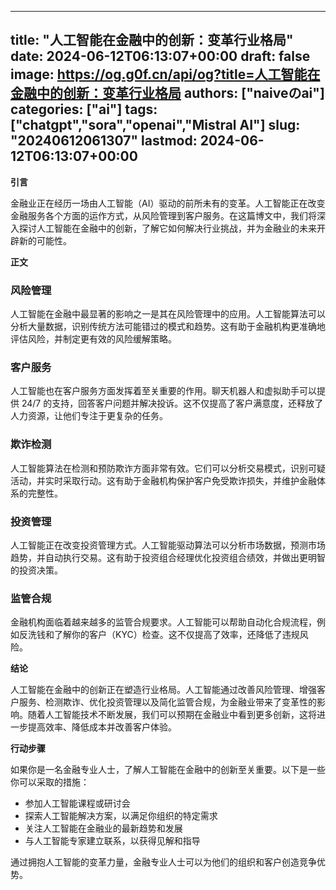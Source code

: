 
---
title: "人工智能在金融中的创新：变革行业格局"
date: 2024-06-12T06:13:07+00:00
draft: false
image: https://og.g0f.cn/api/og?title=人工智能在金融中的创新：变革行业格局
authors: ["naiveのai"]
categories: ["ai"]
tags: ["chatgpt","sora","openai","Mistral AI"]
slug: "20240612061307"
lastmod: 2024-06-12T06:13:07+00:00
---
**引言**

金融业正在经历一场由人工智能（AI）驱动的前所未有的变革。人工智能正在改变金融服务各个方面的运作方式，从风险管理到客户服务。在这篇博文中，我们将深入探讨人工智能在金融中的创新，了解它如何解决行业挑战，并为金融业的未来开辟新的可能性。

**正文**

### 风险管理

人工智能在金融中最显著的影响之一是其在风险管理中的应用。人工智能算法可以分析大量数据，识别传统方法可能错过的模式和趋势。这有助于金融机构更准确地评估风险，并制定更有效的风险缓解策略。

### 客户服务

人工智能也在客户服务方面发挥着至关重要的作用。聊天机器人和虚拟助手可以提供 24/7 的支持，回答客户问题并解决投诉。这不仅提高了客户满意度，还释放了人力资源，让他们专注于更复杂的任务。

### 欺诈检测

人工智能算法在检测和预防欺诈方面非常有效。它们可以分析交易模式，识别可疑活动，并实时采取行动。这有助于金融机构保护客户免受欺诈损失，并维护金融体系的完整性。

### 投资管理

人工智能正在改变投资管理方式。人工智能驱动算法可以分析市场数据，预测市场趋势，并自动执行交易。这有助于投资组合经理优化投资组合绩效，并做出更明智的投资决策。

### 监管合规

金融机构面临着越来越多的监管合规要求。人工智能可以帮助自动化合规流程，例如反洗钱和了解你的客户（KYC）检查。这不仅提高了效率，还降低了违规风险。

**结论**

人工智能在金融中的创新正在塑造行业格局。人工智能通过改善风险管理、增强客户服务、检测欺诈、优化投资管理以及简化监管合规，为金融业带来了变革性的影响。随着人工智能技术不断发展，我们可以预期在金融业中看到更多创新，这将进一步提高效率、降低成本并改善客户体验。

**行动步骤**

如果你是一名金融专业人士，了解人工智能在金融中的创新至关重要。以下是一些你可以采取的措施：

* 参加人工智能课程或研讨会
* 探索人工智能解决方案，以满足你组织的特定需求
* 关注人工智能在金融业的最新趋势和发展
* 与人工智能专家建立联系，以获得见解和指导

通过拥抱人工智能的变革力量，金融专业人士可以为他们的组织和客户创造竞争优势。